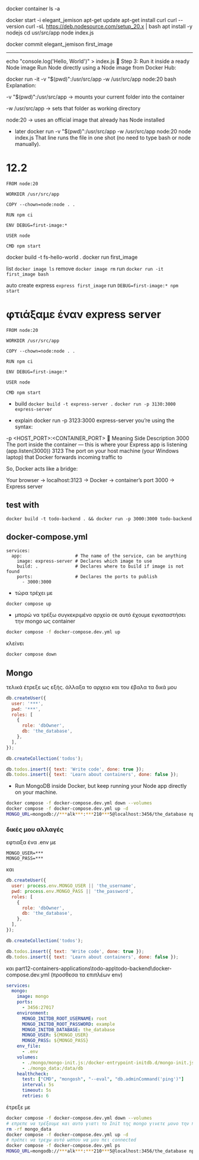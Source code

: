 docker container ls -a

docker start -i elegant_jemison
apt-get update
apt-get install curl
curl --version
curl -sL https://deb.nodesource.com/setup_20.x | bash
apt install -y nodejs
cd usr/src/app
node index.js

docker commit elegant_jemison first_image

---

echo "console.log('Hello, World')" > index.js
🏃 Step 3: Run it inside a ready Node image
Run Node directly using a Node image from Docker Hub:

docker run -it -v "$(pwd)":/usr/src/app -w /usr/src/app node:20 bash
Explanation:

-v "$(pwd)":/usr/src/app → mounts your current folder into the container

-w /usr/src/app → sets that folder as working directory

node:20 → uses an official image that already has Node installed

- later
docker run -v "$(pwd)":/usr/src/app -w /usr/src/app node:20 node index.js
That line runs the file in one shot (no need to type bash or node manually).

# 12.2

```
FROM node:20

WORKDIR /usr/src/app

COPY --chown=node:node . .

RUN npm ci

ENV DEBUG=first-image:*

USER node

CMD npm start
```

docker build -t fs-hello-world . 
docker run first_image

list
`docker image ls`
remove
`docker image rm`
run
`docker run -it first_image bash`

auto create express
`express first_image`
run
`DEBUG=first-image:* npm start`

# φτιάξαμε έναν express server
```
FROM node:20

WORKDIR /usr/src/app

COPY --chown=node:node . .

RUN npm ci

ENV DEBUG=first-image:*

USER node

CMD npm start
```
- build
`docker build -t express-server .`
`docker run -p 3130:3000 express-server`

- explain
docker run -p 3123:3000 express-server
you’re using the syntax:

-p <HOST_PORT>:<CONTAINER_PORT>
🧠 Meaning
Side	Description
3000	The port inside the container — this is where your Express app is listening (app.listen(3000))
3123	The port on your host machine (your Windows laptop) that Docker forwards incoming traffic to

So, Docker acts like a bridge:

Your browser → localhost:3123 → Docker → container’s port 3000 → Express server


## test with
`docker build -t todo-backend . && docker run -p 3000:3000 todo-backend`

## docker-compose.yml
```
services:
  app:                    # The name of the service, can be anything
    image: express-server # Declares which image to use
    build: .              # Declares where to build if image is not found
    ports:                # Declares the ports to publish
      - 3000:3000
```

- τώρα τρέχει με 
```bash
docker compose up
```
- μπορώ να τρέξω συγκεκριμένο αρχείο σε αυτό έχουμε εγκαταστήσει την mongo ως container
```bash
docker compose -f docker-compose.dev.yml up
```

κλείνει 
```bash
docker compose down
```

## Mongo
τελικά έτρεξε ως εξής. άλλαξα το αρχειο και του έβαλα τα δικά μου
```js
db.createUser({
  user: '***',
  pwd: '***',
  roles: [
    {
      role: 'dbOwner',
      db: 'the_database',
    },
  ],
});

db.createCollection('todos');

db.todos.insert({ text: 'Write code', done: true });
db.todos.insert({ text: 'Learn about containers', done: false });
```

- Run MongoDB inside Docker, but keep running your Node app directly on your machine.
```bash
docker compose -f docker-compose.dev.yml down --volumes
docker compose -f docker-compose.dev.yml up -d
MONGO_URL=mongodb://***alk***:***210***5@localhost:3456/the_database npm run dev
```

### **δικές μου αλλαγές**
εφτιαξα ένα .env με
```
MONGO_USER=***
MONGO_PASS=***
```
και 
```js
db.createUser({
  user: process.env.MONGO_USER || 'the_username',
  pwd: process.env.MONGO_PASS || 'the_password',
  roles: [
    {
      role: 'dbOwner',
      db: 'the_database',
    },
  ],
});

db.createCollection('todos');

db.todos.insert({ text: 'Write code', done: true });
db.todos.insert({ text: 'Learn about containers', done: false });
```

και part12-containers-applications\todo-app\todo-backend\docker-compose.dev.yml
(προσθεσα τα επιπλέων env)
```yml
services:
  mongo:
    image: mongo
    ports:
      - 3456:27017
    environment:
      MONGO_INITDB_ROOT_USERNAME: root
      MONGO_INITDB_ROOT_PASSWORD: example
      MONGO_INITDB_DATABASE: the_database
      MONGO_USER: ${MONGO_USER}
      MONGO_PASS: ${MONGO_PASS}
    env_file:
      - .env
    volumes: 
      - ./mongo/mongo-init.js:/docker-entrypoint-initdb.d/mongo-init.js
      - ./mongo_data:/data/db
    healthcheck:
      test: ["CMD", "mongosh", "--eval", "db.adminCommand('ping')"]
      interval: 5s
      timeout: 5s
      retries: 6
```

έτρεξε με 
```bash
docker compose -f docker-compose.dev.yml down --volumes
# επρεπε να τρέξουμε και αυτο γιατι το Init της mongo γινετε μονο την πρώτη φορα
rm -rf mongo_data
docker compose -f docker-compose.dev.yml up -d
# πρέπει να τρεχω αυτό ωσπου να μου πει connected
docker compose -f docker-compose.dev.yml ps
MONGO_URL=mongodb://***alk***:***210***5@localhost:3456/the_database npm run dev
```